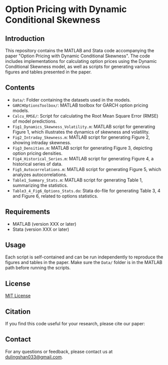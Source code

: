 # Option Pricing with Dynamic Conditional Skewness

## Introduction
This repository contains the MATLAB and Stata code accompanying the paper "Option Pricing with Dynamic Conditional Skewness". The code includes implementations for calculating option prices using the Dynamic Conditional Skewness model, as well as scripts for generating various figures and tables presented in the paper.

## Contents
- `Data/`: Folder containing the datasets used in the models.
- `GARCHOptionsToolbox/`: MATLAB toolbox for GARCH option pricing models.
- `Calcu_RMSE/`: Script for calculating the Root Mean Square Error (RMSE) of model predictions.
- `Fig1_Dynamics_Skewness_Volatility.m`: MATLAB script for generating Figure 1, which illustrates the dynamics of skewness and volatility.
- `Fig2_Intraday_Skewness.m`: MATLAB script for generating Figure 2, showing intraday skewness.
- `Fig3_Densities.m`: MATLAB script for generating Figure 3, depicting option pricing densities.
- `Fig4_Historical_Series.m`: MATLAB script for generating Figure 4, a historical series of data.
- `Fig5_Autocorrelations.m`: MATLAB script for generating Figure 5, which analyzes autocorrelations.
- `Table1_Summary_Stats.m`: MATLAB script for generating Table 1, summarizing the statistics.
- `Table3_4_Fig6_Options_Stats.do`: Stata do-file for generating Table 3, 4 and Figure 6, related to options statistics.

## Requirements
- MATLAB (version XXX or later)
- Stata (version XXX or later)

## Usage
Each script is self-contained and can be run independently to reproduce the figures and tables in the paper. Make sure the `Data/` folder is in the MATLAB path before running the scripts.

## License
[MIT License](LICENSE)

## Citation
If you find this code useful for your research, please cite our paper:


## Contact
For any questions or feedback, please contact us at dulingshan033@gmail.com.
